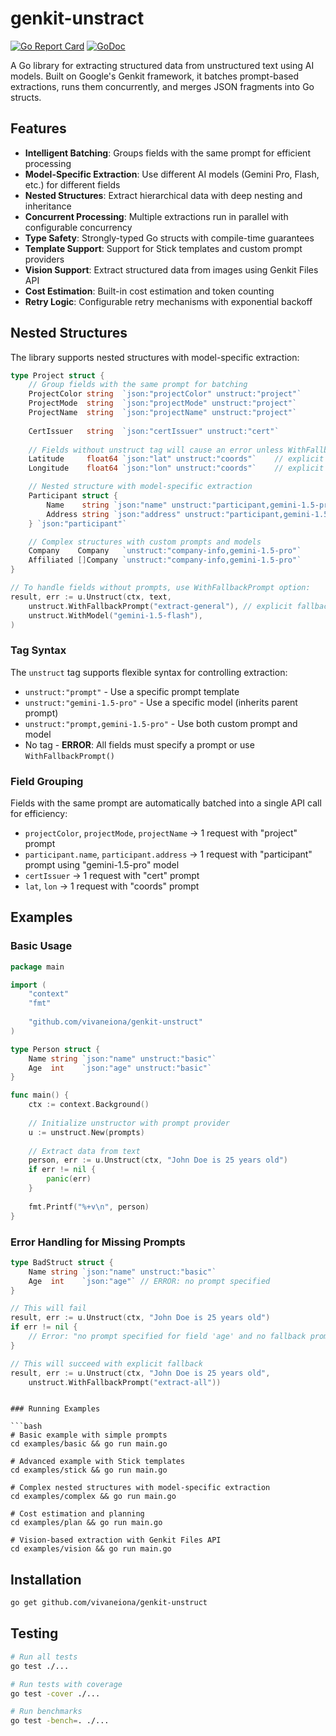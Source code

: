# genkit-unstract

[![Go Report Card](https://goreportcard.com/badge/github.com/vivaneiona/genkit-unstruct)](https://goreportcard.com/report/github.com/vivaneiona/genkit-unstruct)
[![GoDoc](https://godoc.org/github.com/vivaneiona/genkit-unstruct?status.svg)](https://godoc.org/github.com/vivaneiona/genkit-unstruct)

A Go library for extracting structured data from unstructured text using AI models. Built on Google's Genkit framework, it batches prompt-based extractions, runs them concurrently, and merges JSON fragments into Go structs.

## Features

- **Intelligent Batching**: Groups fields with the same prompt for efficient processing
- **Model-Specific Extraction**: Use different AI models (Gemini Pro, Flash, etc.) for different fields
- **Nested Structures**: Extract hierarchical data with deep nesting and inheritance
- **Concurrent Processing**: Multiple extractions run in parallel with configurable concurrency
- **Type Safety**: Strongly-typed Go structs with compile-time guarantees
- **Template Support**: Support for Stick templates and custom prompt providers
- **Vision Support**: Extract structured data from images using Genkit Files API
- **Cost Estimation**: Built-in cost estimation and token counting
- **Retry Logic**: Configurable retry mechanisms with exponential backoff

## Nested Structures

The library supports nested structures with model-specific extraction:

```go
type Project struct {
    // Group fields with the same prompt for batching
    ProjectColor string  `json:"projectColor" unstruct:"project"`
    ProjectMode  string  `json:"projectMode" unstruct:"project"`
    ProjectName  string  `json:"projectName" unstruct:"project"`
    
    CertIssuer   string  `json:"certIssuer" unstruct:"cert"`
    
    // Fields without unstruct tag will cause an error unless WithFallbackPrompt() is used
    Latitude     float64 `json:"lat" unstruct:"coords"`    // explicit prompt required
    Longitude    float64 `json:"lon" unstruct:"coords"`    // explicit prompt required

    // Nested structure with model-specific extraction
    Participant struct {
        Name    string `json:"name" unstruct:"participant,gemini-1.5-pro"`
        Address string `json:"address" unstruct:"participant,gemini-1.5-pro"`
    } `json:"participant"`

    // Complex structures with custom prompts and models
    Company    Company   `unstruct:"company-info,gemini-1.5-pro"`
    Affiliated []Company `unstruct:"company-info,gemini-1.5-pro"`
}

// To handle fields without prompts, use WithFallbackPrompt option:
result, err := u.Unstruct(ctx, text, 
    unstruct.WithFallbackPrompt("extract-general"), // explicit fallback required
    unstruct.WithModel("gemini-1.5-flash"),
)
```

### Tag Syntax

The `unstruct` tag supports flexible syntax for controlling extraction:

- `unstruct:"prompt"` - Use a specific prompt template
- `unstruct:"gemini-1.5-pro"` - Use a specific model (inherits parent prompt)
- `unstruct:"prompt,gemini-1.5-pro"` - Use both custom prompt and model
- No tag - **ERROR**: All fields must specify a prompt or use `WithFallbackPrompt()`

### Field Grouping

Fields with the same prompt are automatically batched into a single API call for efficiency:
- `projectColor`, `projectMode`, `projectName` → 1 request with "project" prompt
- `participant.name`, `participant.address` → 1 request with "participant" prompt using "gemini-1.5-pro" model
- `certIssuer` → 1 request with "cert" prompt
- `lat`, `lon` → 1 request with "coords" prompt

## Examples

### Basic Usage

```go
package main

import (
    "context"
    "fmt"
    
    "github.com/vivaneiona/genkit-unstruct"
)

type Person struct {
    Name string `json:"name" unstruct:"basic"`
    Age  int    `json:"age" unstruct:"basic"`
}

func main() {
    ctx := context.Background()
    
    // Initialize unstructor with prompt provider
    u := unstruct.New(prompts)
    
    // Extract data from text
    person, err := u.Unstruct(ctx, "John Doe is 25 years old")
    if err != nil {
        panic(err)
    }
    
    fmt.Printf("%+v\n", person)
}
```

### Error Handling for Missing Prompts

```go
type BadStruct struct {
    Name string `json:"name" unstruct:"basic"`
    Age  int    `json:"age"` // ERROR: no prompt specified
}

// This will fail
result, err := u.Unstruct(ctx, "John Doe is 25 years old")
if err != nil {
    // Error: "no prompt specified for field 'age' and no fallback prompt provided"
}

// This will succeed with explicit fallback
result, err := u.Unstruct(ctx, "John Doe is 25 years old", 
    unstruct.WithFallbackPrompt("extract-all"))
```
```

### Running Examples

```bash
# Basic example with simple prompts
cd examples/basic && go run main.go

# Advanced example with Stick templates  
cd examples/stick && go run main.go

# Complex nested structures with model-specific extraction
cd examples/complex && go run main.go

# Cost estimation and planning
cd examples/plan && go run main.go

# Vision-based extraction with Genkit Files API
cd examples/vision && go run main.go
```

## Installation

```bash
go get github.com/vivaneiona/genkit-unstruct
```

## Testing

```bash
# Run all tests
go test ./...

# Run tests with coverage
go test -cover ./...

# Run benchmarks
go test -bench=. ./...
```
